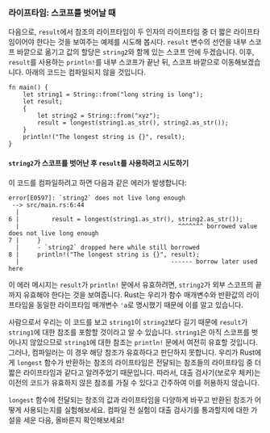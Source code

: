 ### 라이프타임: 스코프를 벗어날 때

다음으로, `result`에서 참조의 라이프타임이 두 인자의 라이프타임 중 더 짧은 라이프타임이어야 한다는 것을 보여주는 예제를 시도해 봅시다. `result` 변수의 선언을 내부 스코프 바깥으로 옮기고 값의 할당은 `string2`와 함께 있는 스코프 안에 두겠습니다. 이후, `result`를 사용하는 `println!`를 내부 스코프가 끝난 뒤, 스코프 바깥으로 이동해보겠습니다. 아래의 코드는 컴파일되지 않을 것입니다.

```rust,ignore,does_not_compile
fn main() {
    let string1 = String::from("long string is long");
    let result;
    {
        let string2 = String::from("xyz");
        result = longest(string1.as_str(), string2.as_str());
    }
    println!("The longest string is {}", result);
}
```

#### `string2`가 스코프를 벗어난 후 `result`를 사용하려고 시도하기

이 코드를 컴파일하려고 하면 다음과 같은 에러가 발생합니다:

```console
error[E0597]: `string2` does not live long enough
 --> src/main.rs:6:44
  |
6 |         result = longest(string1.as_str(), string2.as_str());
  |                                            ^^^^^^^ borrowed value does not live long enough
7 |     }
  |     - `string2` dropped here while still borrowed
8 |     println!("The longest string is {}", result);
  |                                          ------ borrow later used here
```

이 에러 메시지는 `result`가 `println!` 문에서 유효하려면, `string2`가 외부 스코프의 끝까지 유효해야 한다는 것을 보여줍니다. Rust는 우리가 함수 매개변수와 반환값의 라이프타임을 동일한 라이프타임 매개변수 `'a`로 명시했기 때문에 이를 알고 있습니다.

사람으로서 우리는 이 코드를 보고 `string1`이 `string2`보다 길기 때문에 `result`가 `string1`에 대한 참조를 포함할 것이라고 알 수 있습니다. `string1`은 아직 스코프를 벗어나지 않았으므로 `string1`에 대한 참조는 `println!` 문에서 여전히 유효할 것입니다. 그러나, 컴파일러는 이 경우 해당 참조가 유효하다고 판단하지 못합니다. 우리가 Rust에게 `longest` 함수가 반환하는 참조의 라이프타임은 전달되는 참조들의 라이프타임 중 더 짧은 라이프타임과 같다고 알려주었기 때문입니다. 따라서, 대출 검사기(보로우 체커)는 이전의 코드가 유효하지 않은 참조를 가질 수 있다고 간주하여 이를 허용하지 않습니다.

`longest` 함수에 전달되는 참조의 값과 라이프타임을 다양하게 바꾸고 반환된 참조가 어떻게 사용되는지를 실험해보세요. 컴파일 전 실험이 대출 검사기를 통과할지에 대한 가설을 세운 다음, 올바른지 확인해보세요!